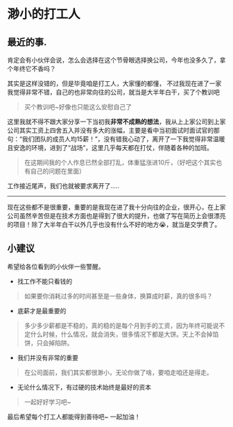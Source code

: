 # 渺小的打工人

## 最近的事.

肯定会有小伙伴会说，怎么会选择在这个节骨眼选择换公司，今年也没多久了，拿个年终它不香吗？

其实是这样没错的，但是毕竟咱是打工人，大家懂的都懂，  不过我现在进了一家我觉得非常不错，自己的也非常向往的公司，就当是大半年白干，买了个教训吧
> 买个教训吧~好像也只能这么安慰自己了

这里我就不得不跟大家分享一下当初我**非常不成熟的想法**，我从上上家公司到上家公司其实工资上四舍五入并没有多大的涨幅，主要是看中当初面试时面试官的那句：“我们团队的成员人均15薪！”，没有错我心动了，离开了一下我觉得非常温暖且安逸的环境，进到了“战场”，这里几乎每天都在打仗，伴随着各种的加班。
> 在这期间我的个人作息已然全部打乱，体重猛涨进10斤，（好吧这个其实也有自己的问题在里面）

工作接近尾声，我们也就被要求离开了.....

****

现在这些都不是很重要，重要的是我现在进了我十分向往的企业，很开心，在上家公司虽然辛苦但是在技术方面也是得到了很大的提升，也做了写在简历上会很漂亮的项目！除了大半年白干以外几乎也没有什么不好的地方😭，就当是交学费了。

## 小建议

希望给各位看到的小伙伴一些警醒。

- 找工作不能只看钱的
> 如果要你消耗过多的时间甚至是一些身体，换算成时薪，真的很多吗？
- 底薪才是最重要的
> 多少多少薪都是不稳的，真的稳的是每个月到手的工资，因为年终可能说不定什么时候，什么情况，就会消失，很多情况下都是大饼。天上不会掉馅饼，只会掉陷阱。
- 我们并没有非常的重要
> 在公司面前，我们其实都很渺小，无论你做了啥，要咱走咱还是得走。
- 无论什么情况下，有过硬的技术始终是最好的资本
> 一起好好学习吧~

最后希望每个打工人都能得到善待吧~  一起加油！

